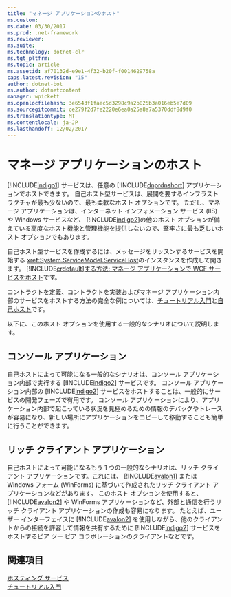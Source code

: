 ```yaml
---
title: "マネージ アプリケーションのホスト"
ms.custom: 
ms.date: 03/30/2017
ms.prod: .net-framework
ms.reviewer: 
ms.suite: 
ms.technology: dotnet-clr
ms.tgt_pltfrm: 
ms.topic: article
ms.assetid: af70132d-e9e1-4f32-b20f-f0014629758a
caps.latest.revision: "15"
author: dotnet-bot
ms.author: dotnetcontent
manager: wpickett
ms.openlocfilehash: 3e6543f1faec5d3298c9a2b825b3a016eb5e7d09
ms.sourcegitcommit: ce279f2d7fe2220e6ea0a25a8a7a5370ddf8d9f0
ms.translationtype: MT
ms.contentlocale: ja-JP
ms.lasthandoff: 12/02/2017
---
```

# <a name="hosting-in-a-managed-application"></a>マネージ アプリケーションのホスト
[!INCLUDE[indigo1](../../../../includes/indigo1-md.md)] サービスは、任意の [!INCLUDE[dnprdnshort](../../../../includes/dnprdnshort-md.md)] アプリケーションでホストできます。 自己ホスト型サービスは、展開を要するインフラストラクチャが最も少ないので、最も柔軟なホスト オプションです。 ただし、マネージ アプリケーションは、インターネット インフォメーション サービス (IIS) や Windows サービスなど、 [!INCLUDE[indigo2](../../../../includes/indigo2-md.md)]の他のホスト オプションが備えている高度なホスト機能と管理機能を提供しないので、堅牢さに最も乏しいホスト オプションでもあります。  
  
 自己ホスト型サービスを作成するには、メッセージをリッスンするサービスを開始する <xref:System.ServiceModel.ServiceHost>のインスタンスを作成して開きます。 [!INCLUDE[crdefault](../../../../includes/crdefault-md.md)][する方法: マネージ アプリケーションで WCF サービスをホスト](../../../../docs/framework/wcf/how-to-host-a-wcf-service-in-a-managed-application.md)です。  
  
 コントラクトを定義、コントラクトを実装およびマネージ アプリケーション内部のサービスをホストする方法の完全な例については、[チュートリアル入門](../../../../docs/framework/wcf/getting-started-tutorial.md)と[自己ホスト](../../../../docs/framework/wcf/samples/self-host.md)です。  
  
 以下に、このホスト オプションを使用する一般的なシナリオについて説明します。  
  
## <a name="console-applications"></a>コンソール アプリケーション  
 自己ホストによって可能になる一般的なシナリオは、コンソール アプリケーション内部で実行する [!INCLUDE[indigo2](../../../../includes/indigo2-md.md)] サービスです。 コンソール アプリケーション内部の [!INCLUDE[indigo2](../../../../includes/indigo2-md.md)] サービスをホストすることは、一般的にサービスの開発フェーズで有用です。 コンソール アプリケーションにより、アプリケーション内部で起こっている状況を見極めるための情報のデバッグやトレースが容易になり、新しい場所にアプリケーションをコピーして移動することも簡単に行うことができます。  
  
## <a name="rich-client-applications"></a>リッチ クライアント アプリケーション  
 自己ホストによって可能になるもう 1 つの一般的なシナリオは、リッチ クライアント アプリケーションです。これには、 [!INCLUDE[avalon1](../../../../includes/avalon1-md.md)] または Windows フォーム (WinForms) に基づいて作成されたリッチ クライアント アプリケーションなどがあります。 このホスト オプションを使用すると、 [!INCLUDE[avalon2](../../../../includes/avalon2-md.md)] や WinForms アプリケーションなど、外部と通信を行うリッチ クライアント アプリケーションの作成も容易になります。 たとえば、ユーザー インターフェイスに [!INCLUDE[avalon2](../../../../includes/avalon2-md.md)] を使用しながら、他のクライアントからの接続を許容して情報を共有するために [!INCLUDE[indigo2](../../../../includes/indigo2-md.md)] サービスをホストするピア ツー ピア コラボレーションのクライアントなどです。  
  
## <a name="see-also"></a>関連項目  
 [ホスティング サービス](../../../../docs/framework/wcf/hosting-services.md)  
 [チュートリアル入門](../../../../docs/framework/wcf/getting-started-tutorial.md)
